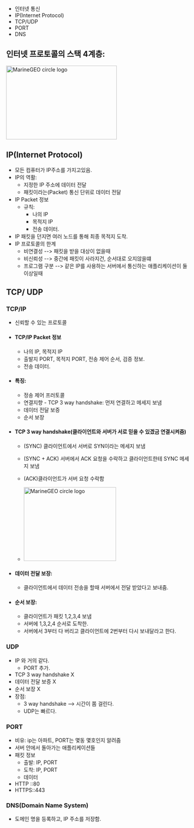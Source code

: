 - 인터넷 통신
- IP(Internet Protocol)
- TCP/UDP
- PORT 
- DNS

## 인터넷 프로토콜의 스택 4계층: 
 <img src="https://velog.velcdn.com/images%2Fjyo925%2Fpost%2F909e84e7-a6fc-4508-b613-eedaf3bc4a15%2Fimage.png" alt="MarineGEO circle logo" style="height: 200px; width:300px;"/>

## IP(Internet Protocol)
- 모든 컴퓨터가 IP주소를 가지고있음.
- IP의 역활:
  - 지정한 IP 주소에 데이터 전달
  - 패킷이라는(Packet) 통신 단위로 데이터 전달
- IP Packet 정보 
     - 규칙: 
        - 나의 IP 
        - 목적지 IP 
        - 전송 데이터. 
- IP 패킷을 던지면 여러 노드를 통해 최종 목적지 도착. 
- IP 프로토콜의 한계
     - 비연결성 --> 패킷을 받을 대상이 없을때
     - 비신뢰성 --> 중간에 패킷이 사라지건, 순서대로 오지않을떄 
     - 프로그램 구분 --> 같은 IP를 사용하는 서버에서 통신하는 애플리케이션이 둘 이상일때

## TCP/ UDP 
 ### TCP/IP 
  - 신뢰할 수 있는 프로토콜 
  - #### TCP/IP  Packet 정보
    - 나의 IP, 목적지 IP 
    - 출발지 PORT, 목적지 PORT, 전송 제어 순서, 검증 정보.
    - 전송 데이터.
  - #### 특징: 
     - 정송 제어 프러토콜
     - 연결지향 - TCP 3 way handshake: 먼저 연결하고 메세지 보냄 
     - 데이터 전달 보증
     - 순서 보장 

  - #### TCP 3 way handshake(클라이언트와 서버가 서로 믿을 수 있겠금 연결시켜줌)
    - (SYNC) 클라이언트에서 서버로 SYN이라는 메세지 보냄
    - (SYNC + ACK) 서버에서 ACK 요청을 수락하고 클라이언트한테 SYNC 메세지 보냄
    - (ACK)클라이언트가 서버 요청 수락함

    - <img src="https://scaler.com/topics/images/steps-of-a-3-way-handshake-for-terminating-the-connection.webp" alt="MarineGEO circle logo" style="height: 200px; width:250px;"/>

 - #### 데이터 전달 보장:
     - 클라이언트에서 데이터 전송을 할때  서버에서 전달 받았다고 보내줌.

- #### 순서 보장: 
     - 클라이언트가 패킷 1,2,3,4 보냄 
     - 서버에 1,3,2,4 순서로 도착한. 
     - 서버에서 3부터 다 버리고 클라이언트에 2번부터 다시 보내달라고 한다. 

### UDP 
 - IP 와 거의 같다. 
     - PORT 추가.
 - TCP 3 way handshake X 
 - 데이터 전달 보증 X 
 - 순서 보장 X
 - 장점: 
     - 3 way handshake --> 시간이 쫌 걸린다.
     - UDP는 빠르다. 

### PORT 
 - 비유: ip는 아파트, PORT는 몇동 몇호인지 알려줌
 - 서버 안에서 돌아가는 애플리케이션들
 - 패킷 정보 
     - 출발: IP, PORT
     - 도착: IP, PORT
     - 데이터
 - HTTP ::80
 - HTTPS::443


### DNS(Domain Name System)
 - 도메인 명을 등록하고, IP 주소를 저장함.




